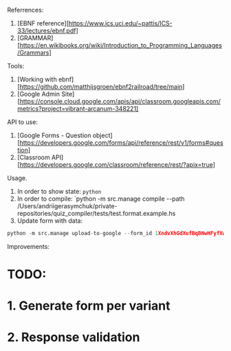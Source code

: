 Referrences:
1. [EBNF reference][https://www.ics.uci.edu/~pattis/ICS-33/lectures/ebnf.pdf]
2. [GRAMMAR][https://en.wikibooks.org/wiki/Introduction_to_Programming_Languages/Grammars]

Tools:
1. [Working with ebnf][https://github.com/matthijsgroen/ebnf2railroad/tree/main]
2. [Google Admin Site] [https://console.cloud.google.com/apis/api/classroom.googleapis.com/metrics?project=vibrant-arcanum-348221]

API to use:
1. [Google Forms - Question object][https://developers.google.com/forms/api/reference/rest/v1/forms#question]
2. [Classroom API][https://developers.google.com/classroom/reference/rest/?apix=true]

Usage.
1. In order to show state:
`python`
2. In order to compile:
`python -m src.manage compile --path /Users/andriigerasymchuk/private-repositories/quiz_compiler/tests/test.format.example.hs
3. Update form with data:
```python
python -m src.manage upload-to-google --form_id 1XndvXhGdXufBqBNwHFyfXwz_hkiie83Px-U5oWvs3zI
```

Improvements:
# TODO:
# 1. Generate form per variant
# 2. Response validation
